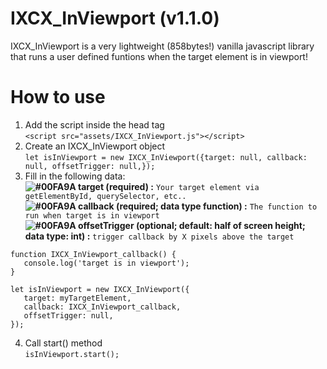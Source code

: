 # IXCX_InViewport (v1.1.0)
IXCX_InViewport is a very lightweight (858bytes!) vanilla javascript library that runs a user defined funtions when the target element is in viewport!

# How to use
1. Add the script inside the head tag  
`<script src="assets/IXCX_InViewport.js"></script>`  
2. Create an IXCX_InViewport object  
`let isInViewport = new IXCX_InViewport({target: null, callback: null, offsetTrigger: null,});`  
3. Fill in the following data:  
   **![#00FA9A](https://placehold.it/15/00FA9A/000000?text=+) target (required) :**  `Your target element via getElementById, querySelector, etc..`  
   **![#00FA9A](https://placehold.it/15/00FA9A/000000?text=+) callback (required; data type function) :**  `The function to run when target is in viewport`  
   **![#00FA9A](https://placehold.it/15/00FA9A/000000?text=+) offsetTrigger (optional; default: half of screen height; data type: int) :**  `trigger callback by X pixels above the target`  
   
  ```
  function IXCX_InViewport_callback() {
     console.log('target is in viewport');
  }
  
  let isInViewport = new IXCX_InViewport({  
     target: myTargetElement,  
     callback: IXCX_InViewport_callback,
     offsetTrigger: null,
  });
  ```
4. Call start() method  
`isInViewport.start();`
